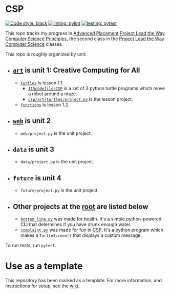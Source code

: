 # CSP

[![Code style: black](https://img.shields.io/badge/code%20style-black-000000.svg)][black] [![linting: pylint](https://img.shields.io/badge/linting-pylint-yellowgreen)][pylint] [![testing: pytest](https://img.shields.io/badge/testing-pytest-orange)][pytest]

This repo tracks my progress in [Advanced Placement][ap] [Project Lead the Way][pltw] [Computer Science Principles][csp], the second class in the [Project Lead the Way Computer Science][pltw csp] classes.

This repo is roughly organized by unit:

-   ## [`art`](/csp/art/) is unit 1: Creative Computing for All

    -   [`turtles`][turtles folder] is lesson 1.1.
        -   [`115codefilesCSP`][115codefiles] is a set of 3 python turtle programs which move a robot around a maze.
        -   [`csp/art/turtles/project.py`][turtle project] is the lesson project.
    -   [`functions`][funcs] is lesson 1.2.

-   ## [`web`](/csp/web/) is unit 2

    -   `web/project.py` is the unit project.

-   ## `data` is unit 3

    -   `data/project.py` is the unit project.

-   ## `future` is unit 4

    -   `future/project.py` is the unit project.

-   ## Other projects at the [root](./) are listed below

    -   [`bottom_line.py`][bottom line] was made for health. It's a simple python-powered CLI that determines if you have drunk enough water.
    -   [`complaint.py`][complaint] was made for fun in [CSP][art]. It's a python program which makes a `TurtleScreen()` that displays a custom message.

To run tests, run `pytest`.

# Use as a template
This repository has been marked as a template. For more information, and instructions for setup, see the [wiki](https://github.com/lishaduck/CSP/wiki).


[ap]: https://apstudents.collegeboard.org/
[pltw]: https://www.pltw.org/
[csp]: https://apstudents.collegeboard.org/courses/ap-computer-science-principles
[pltw csp]: https://www.pltw.org/our-programs/pltw-computer-science
[turtles folder]: /csp/art/turtles/
[115codefiles]: /csp/art/turtles/115codefilesCSP/
[turtle project]: /csp/art/turtles/project.py
[funcs]: /csp/art/functions/
[bottom line]: /csp/bottom_line.py
[complaint]: /csp/compaint.py
[art]: #art-is-unit-1
[pylint]: https://github.com/PyCQA/pylint
[black]: https://github.com/psf/black
[pytest]: https://pytest.org/
